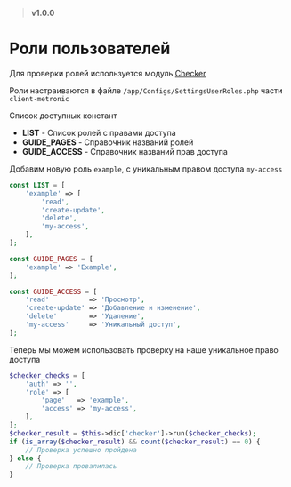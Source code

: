 > **v1.0.0**

# Роли пользователей
Для проверки ролей используется модуль [Checker](../40_Модули/10_Checker.md)

Роли настраиваются в файле `/app/Configs/SettingsUserRoles.php` части `client-metronic`

Список доступных констант
- **LIST** - Список ролей с правами доступа
- **GUIDE_PAGES** - Справочник названий ролей
- **GUIDE_ACCESS** - Справочник названий прав доступа

Добавим новую роль `example`, с уникальным правом доступа `my-access`
```php
const LIST = [
    'example' => [
        'read',
        'create-update',
        'delete',
        'my-access',
    ],
];

const GUIDE_PAGES = [
    'example' => 'Example',
];

const GUIDE_ACCESS = [
    'read'          => 'Просмотр',
    'create-update' => 'Добавление и изменение',
    'delete'        => 'Удаление',
    'my-access'     => 'Уникальный доступ',
];
```

Теперь мы можем использовать проверку на наше уникальное право доступа
```php
$checker_checks = [
    'auth' => '',
    'role' => [
        'page'   => 'example',
        'access' => 'my-access',
    ],
];
$checker_result = $this->dic['checker']->run($checker_checks);
if (is_array($checker_result) && count($checker_result) == 0) {
    // Проверка успешно пройдена
} else {
    // Проверка провалилась
}
```